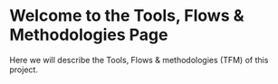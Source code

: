 # Welcome to the Tools, Flows & Methodologies Page
Here we will describe the Tools, Flows & methodologies (TFM) of this project.  
